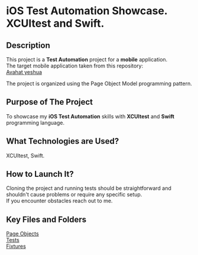 # iOS Test Automation Showcase. XCUItest and Swift.

## Description
This project is a **Test Automation** project for a **mobile** application.   
The target mobile application taken from this repository:  
[Avahat yeshua](https://github.com/ilia-pavlov/Ahavat-Yeshua)

The project is organized using the Page Object Model programming pattern.

## Purpose of The Project
To showcase my **iOS Test Automation** skills with **XCUItest** and **Swift** programming language.

## What Technologies are Used?
XCUItest, Swift.

## How to Launch It?
Cloning the project and running tests should be straightforward and shouldn't cause problems or require any specific setup.  
If you encounter obstacles reach out to me.

## Key Files and Folders
[Page Objects](https://github.com/nick-demidenko/Showcase_Test-Automation-of-iOS-app-with-XCUItest-and-Swift/tree/be55a04e84657aa93b7ad40d68ae61fa46cf7b1a/UITests/PageObjects)  
[Tests](https://github.com/nick-demidenko/Showcase_Test-Automation-of-iOS-app-with-XCUItest-and-Swift/tree/be55a04e84657aa93b7ad40d68ae61fa46cf7b1a/UITests/Tests)  
[Fixtures](https://github.com/nick-demidenko/Showcase_Test-Automation-of-iOS-app-with-XCUItest-and-Swift/tree/be55a04e84657aa93b7ad40d68ae61fa46cf7b1a/UITests/Fixtures)  
